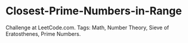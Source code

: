 # Closest-Prime-Numbers-in-Range
Challenge at LeetCode.com. Tags: Math, Number Theory, Sieve of Eratosthenes, Prime Numbers.
